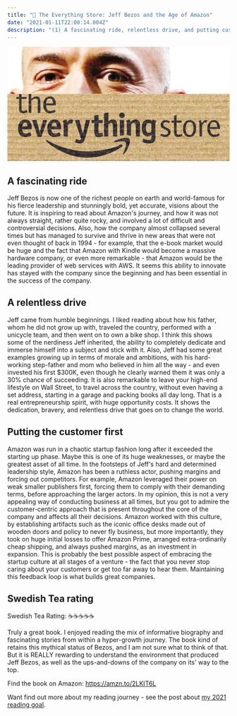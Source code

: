 ```yaml
---
title: "📖 The Everything Store: Jeff Bezos and the Age of Amazon"
date: "2021-01-11T22:00:14.004Z"
description: "(1) A fascinating ride, relentless drive, and putting customers first"
---
```


![the-everything-store-jeff-bezos-header](./img/the-everything-store-jeff-bezos.jpg)

## <a name="intro">A fascinating ride</a>

Jeff Bezos is now one of the richest people on earth and world-famous for his fierce leadership and stunningly bold, yet accurate, visions about the future. It is inspiring to read about Amazon's journey, and how it was not always straight, rather quite rocky, and involved a lot of difficult and controversial decisions. Also, how the company almost collapsed several times but has managed to survive and thrive in new areas that were not even thought of back in 1994 - for example, that the e-book market would be huge and the fact that Amazon with Kindle would become a massive hardware company, or even more remarkable - that Amazon would be the leading provider of web services with AWS. It seems this ability to innovate has stayed with the company since the beginning and has been essential in the success of the company.

## <a name="relentless-drive">A relentless drive</a>

Jeff came from humble beginnings. I liked reading about how his father, whom he did not grow up with, traveled the country, performed with a unicycle team, and then went on to own a bike shop. I think this shows some of the nerdiness Jeff inherited, the ability to completely dedicate and immerse himself into a subject and stick with it. Also, Jeff had some great examples growing up in terms of morale and ambitions, with his hard-working step-father and mom who believed in him all the way - and even invested his first \$300K, even though he clearly warned them it was only a 30% chance of succeeding. It is also remarkable to leave your high-end lifestyle on Wall Street, to travel across the country, without even having a set address, starting in a garage and packing books all day long. That is a real entrepreneurship spirit, with huge opportunity costs. It shows the dedication, bravery, and relentless drive that goes on to change the world.

## <a name="customer-centric">Putting the customer first</a>

Amazon was run in a chaotic startup fashion long after it exceeded the starting up phase. Maybe this is one of its huge weaknesses, or maybe the greatest asset of all time. In the footsteps of Jeff's hard and determined leadership style, Amazon has been a ruthless actor, pushing margins and forcing out competitors. For example, Amazon leveraged their power on weak smaller publishers first, forcing them to comply with their demanding terms, before approaching the larger actors. In my opinion, this is not a very appealing way of conducting business at all times, but you got to admire the customer-centric approach that is present throughout the core of the company and affects all their decisions. Amazon worked with this culture, by establishing artifacts such as the iconic office desks made out of wooden doors and policy to never fly business, but more importantly, they took on huge initial losses to offer Amazon Prime, arranged extra-ordinarily cheap shipping, and always pushed margins, as an investment in expansion. This is probably the best possible aspect of embracing the startup culture at all stages of a venture - the fact that you never stop caring about your customers or get too far away to hear them. Maintaining this feedback loop is what builds great companies.

## <a name="swedish-tea-rating">Swedish Tea rating</a>

Swedish Tea Rating: ☕☕☕☕☕

Truly a great book. I enjoyed reading the mix of informative biography and fascinating stories from within a hyper-growth journey. The book kind of retains this mythical status of Bezos, and I am not sure what to think of that. But it is REALLY rewarding to understand the environment that produced Jeff Bezos, as well as the ups-and-downs of the company on its' way to the top.

Find the book on Amazon: https://amzn.to/2LKIT6L

Want find out more about my reading journey - see the post about <a href="/book-reading-goal/">my 2021 reading goal</a>.
